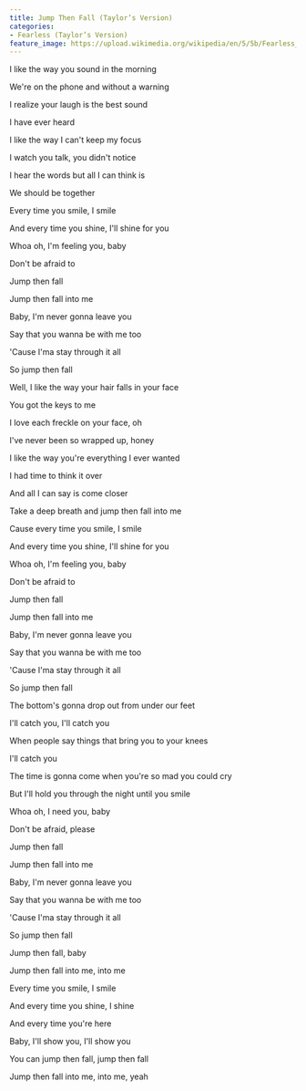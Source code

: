```yaml
---
title: Jump Then Fall (Taylor’s Version)
categories:
- Fearless (Taylor’s Version)
feature_image: https://upload.wikimedia.org/wikipedia/en/5/5b/Fearless_%28Taylor%27s_Version%29_%282021_album_cover%29_by_Taylor_Swift.png
--- 
```

I like the way you sound in the morning

We're on the phone and without a warning

I realize your laugh is the best sound

I have ever heard

I like the way I can't keep my focus

I watch you talk, you didn't notice

I hear the words but all I can think is

We should be together

Every time you smile, I smile

And every time you shine, I'll shine for you

Whoa oh, I'm feeling you, baby

Don't be afraid to

Jump then fall

Jump then fall into me

Baby, I'm never gonna leave you

Say that you wanna be with me too

'Cause I'ma stay through it all

So jump then fall

Well, I like the way your hair falls in your face

You got the keys to me

I love each freckle on your face, oh

I've never been so wrapped up, honey

I like the way you're everything I ever wanted

I had time to think it over

And all I can say is come closer

Take a deep breath and jump then fall into me

Cause every time you smile, I smile

And every time you shine, I'll shine for you

Whoa oh, I'm feeling you, baby

Don't be afraid to

Jump then fall

Jump then fall into me

Baby, I'm never gonna leave you

Say that you wanna be with me too

'Cause I'ma stay through it all

So jump then fall

The bottom's gonna drop out from under our feet

I'll catch you, I'll catch you

When people say things that bring you to your knees

I'll catch you

The time is gonna come when you're so mad you could cry

But I'll hold you through the night until you smile

Whoa oh, I need you, baby

Don't be afraid, please

Jump then fall

Jump then fall into me

Baby, I'm never gonna leave you

Say that you wanna be with me too

'Cause I'ma stay through it all

So jump then fall

Jump then fall, baby

Jump then fall into me, into me

Every time you smile, I smile

And every time you shine, I shine

And every time you're here

Baby, I'll show you, I'll show you

You can jump then fall, jump then fall

Jump then fall into me, into me, yeah